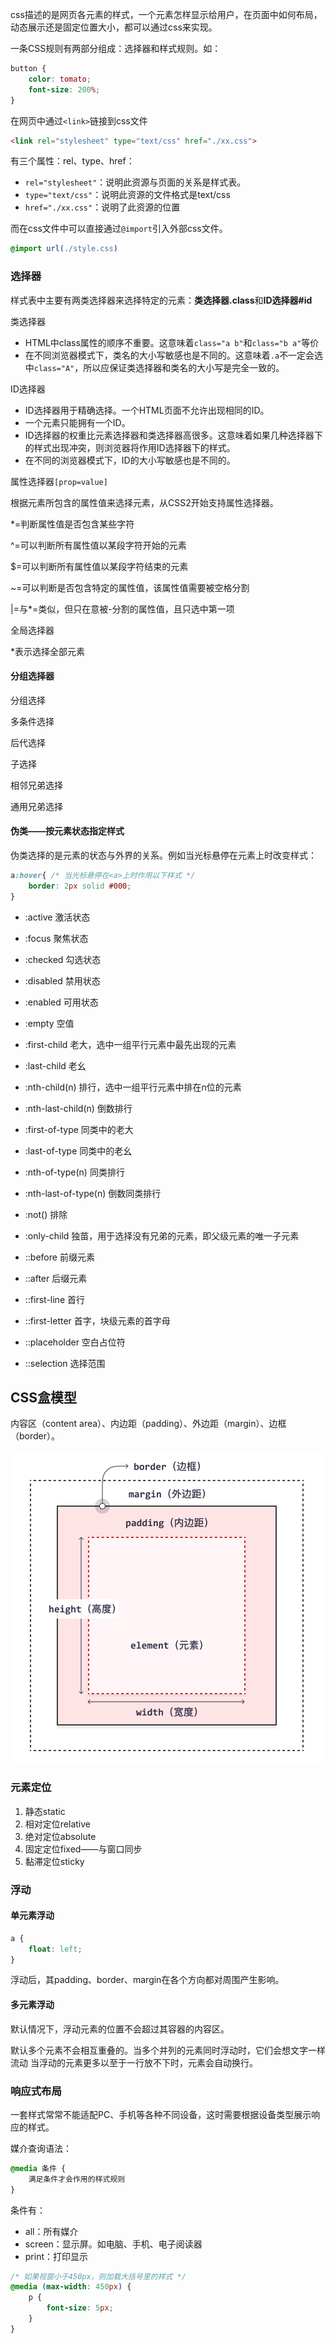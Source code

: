 css描述的是网页各元素的样式，一个元素怎样显示给用户，在页面中如何布局，动态展示还是固定位置大小，都可以通过css来实现。

一条CSS规则有两部分组成：选择器和样式规则。如：

```css
button {
    color: tomato;
    font-size: 200%;
}
```

在网页中通过`<link>`链接到css文件

```html
<link rel="stylesheet" type="text/css" href="./xx.css">
```

<link>有三个属性：rel、type、href：

- `rel="stylesheet"`：说明此资源与页面的关系是样式表。
- `type="text/css"`：说明此资源的文件格式是text/css
- `href="./xx.css"`：说明了此资源的位置

而在css文件中可以直接通过`@import`引入外部css文件。

```css
@import url(./style.css)
```

### 选择器

样式表中主要有两类选择器来选择特定的元素：**类选择器.class**和**ID选择器#id**

 类选择器

- HTML中class属性的顺序不重要。这意味着`class="a b"`和`class="b a"`等价
- 在不同浏览器模式下，类名的大小写敏感也是不同的。这意味着`.a`不一定会选中`class="A"`，所以应保证类选择器和类名的大小写是完全一致的。



ID选择器

- ID选择器用于精确选择。一个HTML页面不允许出现相同的ID。
- 一个元素只能拥有一个ID。
- ID选择器的权重比元素选择器和类选择器高很多。这意味着如果几种选择器下的样式出现冲突，则浏览器将作用ID选择器下的样式。
- 在不同的浏览器模式下，ID的大小写敏感也是不同的。



属性选择器`[prop=value]`

根据元素所包含的属性值来选择元素，从CSS2开始支持属性选择器。

*=判断属性值是否包含某些字符

^=可以判断所有属性值以某段字符开始的元素

$=可以判断所有属性值以某段字符结束的元素

~=可以判断是否包含特定的属性值，该属性值需要被空格分割

|=与*=类似，但只在意被-分割的属性值，且只选中第一项



全局选择器

*表示选择全部元素



#### 分组选择器

分组选择

多条件选择

后代选择

子选择

相邻兄弟选择

通用兄弟选择



#### 伪类——按元素状态指定样式

伪类选择的是元素的状态与外界的关系。例如当光标悬停在元素上时改变样式：

```css
a:hover{ /* 当光标悬停在<a>上时作用以下样式 */
    border: 2px solid #000;
}
```

- :active  激活状态
- :focus  聚焦状态
- :checked  勾选状态
- :disabled  禁用状态
- :enabled  可用状态
- :empty  空值
- :first-child  老大，选中一组平行元素中最先出现的元素
- :last-child  老幺
- :nth-child(n)  排行，选中一组平行元素中排在n位的元素
- :nth-last-child(n)  倒数排行
- :first-of-type  同类中的老大
- :last-of-type  同类中的老幺
- :nth-of-type(n)  同类排行
- :nth-last-of-type(n)  倒数同类排行
- :not()  排除
- :only-child  独苗，用于选择没有兄弟的元素，即父级元素的唯一子元素



- ::before  前缀元素
- ::after  后缀元素
- ::first-line  首行
- ::first-letter  首字，块级元素的首字母
- ::placeholder  空白占位符
- ::selection  选择范围



## CSS盒模型

内容区（content area）、内边距（padding）、外边距（margin）、边框（border）。

![](../image/css1.gif)







### 元素定位

1. 静态static
2. 相对定位relative
3. 绝对定位absolute
4. 固定定位fixed——与窗口同步
5. 黏滞定位sticky



### 浮动

#### 单元素浮动

```css
a {
    float: left;
}
```

浮动后，其padding、border、margin在各个方向都对周围产生影响。

#### 多元素浮动

默认情况下，浮动元素的位置不会超过其容器的内容区。

默认多个元素不会相互重叠的。当多个并列的元素同时浮动时，它们会想文字一样流动
当浮动的元素更多以至于一行放不下时，元素会自动换行。



### 响应式布局

一套样式常常不能适配PC、手机等各种不同设备，这时需要根据设备类型展示响应的样式。

媒介查询语法：

```css
@media 条件 {
    满足条件才会作用的样式规则
}
```

条件有：

- all：所有媒介
- screen：显示屏。如电脑、手机、电子阅读器
- print：打印显示

```css
/* 如果视窗小于450px，则加载大括号里的样式 */
@media (max-width: 450px) {
    p {
        font-size: 5px;
    }
}
```

